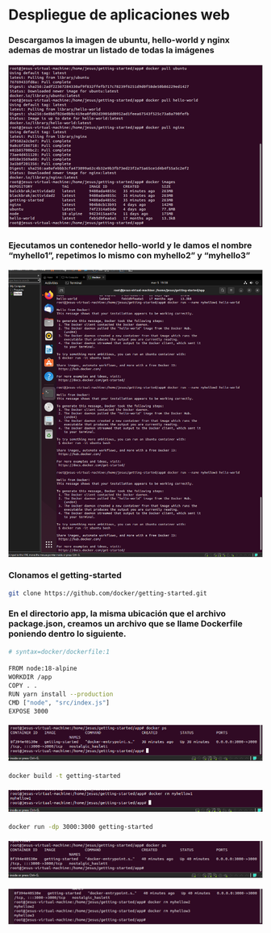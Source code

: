 # Despliegue de aplicaciones web

### Descargamos la imagen de ubuntu, hello-world y nginx ademas de mostrar un listado de todas la imágenes

#### ![Image](https://github.com/JesusFernandez1/PracticaDocker/blob/main/Docker/actividad3/Captura%20de%20pantalla%20(208).png)

### Ejecutamos un contenedor hello-world y le damos el nombre “myhello1”, repetimos lo mismo con myhello2” y “myhello3”

#### ![Image](https://github.com/JesusFernandez1/PracticaDocker/blob/main/Docker/actividad3/Captura%20de%20pantalla%20(209).png)

### Clonamos el getting-started
```sh 
git clone https://github.com/docker/getting-started.git

```

### En el directorio app, la misma ubicación que el archivo package.json, creamos un archivo que se llame Dockerfile poniendo dentro lo siguiente.

```sh
# syntax=docker/dockerfile:1
   
FROM node:18-alpine
WORKDIR /app
COPY . .
RUN yarn install --production
CMD ["node", "src/index.js"]
EXPOSE 3000
```
#### ![Image](https://github.com/JesusFernandez1/PracticaDocker/blob/main/Docker/actividad3/Captura%20de%20pantalla%20(210).png)

```sh 
docker build -t getting-started
```

#### ![Image](https://github.com/JesusFernandez1/PracticaDocker/blob/main/Docker/actividad3/Captura%20de%20pantalla%20(211).png)
```sh 
docker run -dp 3000:3000 getting-started
```

#### ![Image](https://github.com/JesusFernandez1/PracticaDocker/blob/main/Docker/actividad3/Captura%20de%20pantalla%20(212).png)

#### ![Image](https://github.com/JesusFernandez1/PracticaDocker/blob/main/Docker/actividad3/Captura%20de%20pantalla%20(213).png)
